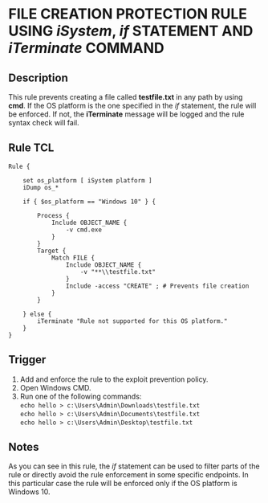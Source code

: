# FILE CREATION PROTECTION RULE USING *iSystem*, *if* STATEMENT AND *iTerminate* COMMAND

## Description
This rule prevents creating a file called **testfile.txt** in any path by using **cmd**. If the OS platform is the one specified in the *if* statement, the rule will be enforced. If not, the **iTerminate** message will be logged and the rule syntax check will fail.

## Rule TCL
```
Rule {
    
    set os_platform [ iSystem platform ]
    iDump os_*

    if { $os_platform == "Windows 10" } {

        Process {
            Include OBJECT_NAME {
                -v cmd.exe
            }
        }
        Target {
            Match FILE {
                Include OBJECT_NAME {
                    -v "**\\testfile.txt"
                }
                Include -access "CREATE" ; # Prevents file creation
            }
        }

    } else {
        iTerminate "Rule not supported for this OS platform."
    }
}
```

## Trigger
1. Add and enforce the rule to the exploit prevention policy.
2. Open Windows CMD.
3. Run one of the following commands:<br>
`echo hello > c:\Users\Admin\Downloads\testfile.txt`<br>
`echo hello > c:\Users\Admin\Documents\testfile.txt`<br>
`echo hello > c:\Users\Admin\Desktop\testfile.txt`

## Notes
As you can see in this rule, the *if* statement can be used to filter parts of the rule or directly avoid the rule enforcement in some specific endpoints. In this particular case the rule will be enforced only if the OS platform is Windows 10.